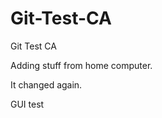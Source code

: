 Git-Test-CA
===========

Git Test CA

Adding stuff from home computer.

It changed again.

GUI test
